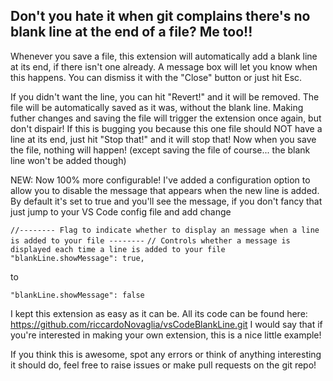 ## Don't you hate it when git complains there's no blank line at the end of a file? Me too!!

Whenever you save a file, this extension will automatically add a blank line at its end, if there isn't one already. A message box will let you know when this happens. You can dismiss it with the "Close" button or just hit Esc.

If you didn't want the line, you can hit "Revert!" and it will be removed. The file will be automatically saved as it was, without the blank line. Making futher changes and saving the file will trigger the extension once again, but don't dispair!
If this is bugging you because this one file should NOT have a line at its end, just hit "Stop that!" and it will stop that! Now when you save the file, nothing will happen! (except saving the file of course... the blank line won't be added though)

NEW: Now 100% more configurable! I've added a configuration option to allow you to disable the message that appears when the new line is added. By default it's set to true and you'll see the message, if you don't fancy that just jump to your VS Code config file and add change

`//-------- Flag to indicate whether to display an message when a line is added to your file --------`
	`// Controls whether a message is displayed each time a line is added to your file`
	`"blankLine.showMessage": true,`

to

`"blankLine.showMessage": false`

I kept this extension as easy as it can be. All its code can be found here: https://github.com/riccardoNovaglia/vsCodeBlankLine.git
I would say that if you're interested in making your own extension, this is a nice little example!

If you think this is awesome, spot any errors or think of anything interesting it should do, feel free to raise issues or make pull requests on the git repo!
